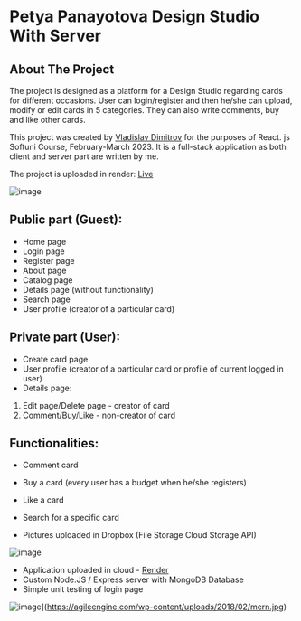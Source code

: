 # Petya Panayotova Design Studio With Server

## About The Project

The project is designed as a platform for a Design Studio regarding cards for different occasions. User can login/register and then he/she can upload, modify or edit cards in 5 categories. They can also write comments, buy and like other cards.

This project was created by [Vladislav Dimitrov](https://github.com/vladi1995) for the purposes of React. js Softuni Course, February-March 2023. It is a full-stack application as both client and server part are written by me.

The project is uploaded in render: [Live](https://petyadesignstudio.onrender.com/)

![image](https://user-images.githubusercontent.com/105628305/228850875-49c503ee-77a4-452b-9378-2b88e0167219.png)

## Public part (Guest):

+ Home page
+ Login page
+ Register page
+ About page
+ Catalog page
+ Details page (without functionality)
+ Search page
+ User profile (creator of a particular card)

## Private part (User):

+ Create card page
+ User profile (creator of a particular card or profile of current logged in user)
+ Details page:
1. Edit page/Delete page - creator of card
2. Comment/Buy/Like - non-creator of card

## Functionalities:

+ Comment card
+ Buy a card (every user has a budget when he/she registers)
+ Like a card
+ Search for a specific card

+ Pictures uploaded in Dropbox (File Storage Cloud Storage API)

![image](https://user-images.githubusercontent.com/105628305/228854390-555f6598-4485-412a-9153-55ea1a845c52.png)

+ Application uploaded in cloud - [Render](https://render.com/)
+ Custom Node.JS / Express server with MongoDB Database
+ Simple unit testing of login page

![image](https://user-images.githubusercontent.com/105628305/228854021-ab768d68-3daf-4c04-9e5e-3b55f01c81c3.png)](https://agileengine.com/wp-content/uploads/2018/02/mern.jpg)

